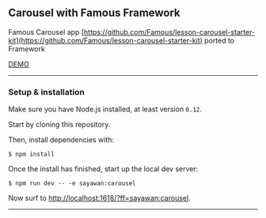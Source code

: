 ## Carousel with Famous Framework

Famous Carousel app [https://github.com/Famous/lesson-carousel-starter-kit](https://github.com/Famous/lesson-carousel-starter-kit) ported to Framework

[DEMO](http://sayawan.github.io/framework/)
- - - -

### Setup &amp; installation

Make sure you have Node.js installed, at least version `0.12`.

Start by cloning this repository.

Then, install dependencies with:

    $ npm install

Once the install has finished, start up the local dev server:

    $ npm run dev -- -e sayawan:carousel

Now surf to [http://localhost:1618/?ff=sayawan:carousel](http://http://localhost:1618/?ff=sayawan:carousel).

- - - -